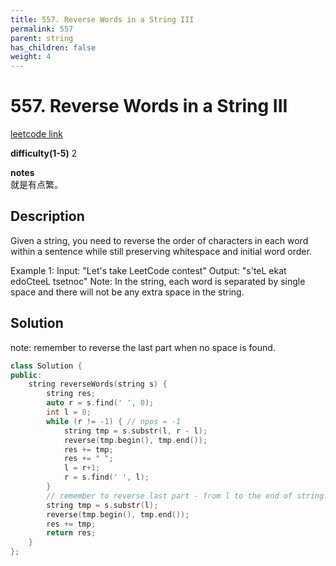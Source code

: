 ```yaml
---
title: 557. Reverse Words in a String III
permalink: 557
parent: string
has_children: false
weight: 4
---
```

# 557. Reverse Words in a String III
[leetcode link](https://leetcode.com/problems/reverse-words-in-a-string-iii/)

**difficulty(1-5)** 
2

**notes**   
就是有点繁。

## Description
Given a string, you need to reverse the order of characters in each word within a sentence while still preserving whitespace and initial word order.

Example 1:
Input: "Let's take LeetCode contest"
Output: "s'teL ekat edoCteeL tsetnoc"
Note: In the string, each word is separated by single space and there will not be any extra space in the string.

## Solution
note:
remember to reverse the last part when no space is found. 

```c++
class Solution {
public:
    string reverseWords(string s) {
        string res;
        auto r = s.find(' ', 0);
        int l = 0;
        while (r != -1) { // npos = -1
            string tmp = s.substr(l, r - l);
            reverse(tmp.begin(), tmp.end());
            res += tmp;
            res += " ";
            l = r+1;
            r = s.find(' ', l);
        }
        // remember to reverse last part - from l to the end of string.
        string tmp = s.substr(l);
        reverse(tmp.begin(), tmp.end());
        res += tmp;
        return res;
    }
};
```